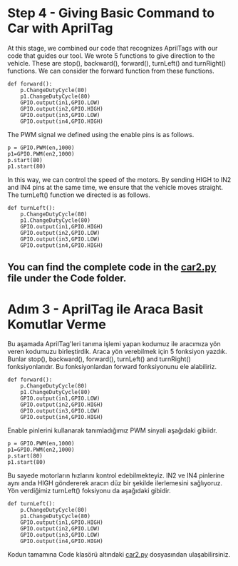 # Step 4 - Giving Basic Command to Car with AprilTag
At this stage, we combined our code that recognizes AprilTags with our code that guides our tool. We wrote 5 functions to give direction to the vehicle. These are stop(), backward(), forward(), turnLeft() and turnRight() functions. We can consider the forward function from these functions.
```
def forward():
    p.ChangeDutyCycle(80)
    p1.ChangeDutyCycle(80)
    GPIO.output(in1,GPIO.LOW)
    GPIO.output(in2,GPIO.HIGH)
    GPIO.output(in3,GPIO.LOW)
    GPIO.output(in4,GPIO.HIGH)
```
The PWM signal we defined using the enable pins is as follows.
```
p = GPIO.PWM(en,1000)
p1=GPIO.PWM(en2,1000)
p.start(80)
p1.start(80)
```
In this way, we can control the speed of the motors. By sending HIGH to IN2 and IN4 pins at the same time, we ensure that the vehicle moves straight. The turnLeft() function we directed is as follows.
```
def turnLeft():
    p.ChangeDutyCycle(80)
    p1.ChangeDutyCycle(80)
    GPIO.output(in1,GPIO.HIGH)
    GPIO.output(in2,GPIO.LOW)
    GPIO.output(in3,GPIO.LOW)
    GPIO.output(in4,GPIO.HIGH)
```
You can find the complete code in the [car2.py](https://github.com/fux00/ApriltagExperiment/blob/main/Code/car2.py) file under the Code folder.
------
# Adım 3 - AprilTag ile Araca Basit Komutlar Verme
Bu aşamada AprilTag'leri tanıma işlemi yapan kodumuz ile aracımıza yön veren kodumuzu birleştirdik. Araca yön verebilmek için 5 fonksiyon yazdık. Bunlar stop(), backward(), forward(), turnLeft() and turnRight() fonksiyonlarıdır. Bu fonksiyonlardan forward fonksiyonunu ele alabiliriz.
```
def forward():
    p.ChangeDutyCycle(80)
    p1.ChangeDutyCycle(80)
    GPIO.output(in1,GPIO.LOW)
    GPIO.output(in2,GPIO.HIGH)
    GPIO.output(in3,GPIO.LOW)
    GPIO.output(in4,GPIO.HIGH)
```
Enable pinlerini kullanarak tanımladığımız PWM sinyali aşağıdaki gibiidr.
```
p = GPIO.PWM(en,1000)
p1=GPIO.PWM(en2,1000)
p.start(80)
p1.start(80)
```
Bu sayede motorların hızlarını kontrol edebilmekteyiz. IN2 ve IN4 pinlerine aynı anda HIGH göndererek aracın düz bir şekilde ilerlemesini sağlıyoruz. Yön verdiğimiz turnLeft() foksiyonu da aşağıdaki gibidir.
```
def turnLeft():
    p.ChangeDutyCycle(80)
    p1.ChangeDutyCycle(80)
    GPIO.output(in1,GPIO.HIGH)
    GPIO.output(in2,GPIO.LOW)
    GPIO.output(in3,GPIO.LOW)
    GPIO.output(in4,GPIO.HIGH)
```
Kodun tamamına Code klasörü altındaki [car2.py](https://github.com/fux00/ApriltagExperiment/blob/main/Code/car2.py) dosyasından ulaşabilirsiniz. 
